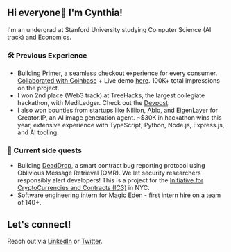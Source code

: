 ## Hi everyone👋 I'm Cynthia!

I'm an undergrad at Stanford University studying Computer Science (AI track) and Economics. 

### 🛠️ Previous Experience
- Building Primer, a seamless checkout experience for every consumer. [Collaborated with Coinbase](https://x.com/0xyoussea/status/1958287663519105167) + Live demo [here](https://www.youtube.com/watch?v=Q18pnAODgqQ&t=7647s). 100K+ total impressions on the project. 
- I won 2nd place (Web3 track) at TreeHacks, the largest collegiate hackathon, with MediLedger. Check out the [Devpost](https://devpost.com/software/mediledger). 
- I also won bounties from startups like Nillion, Ablo, and EigenLayer for Creator.IP, an AI image generation agent. ~$30K in hackathon wins this year, extensive experience with TypeScript, Python, Node.js, Express.js, and AI tooling.

### 🚀 Current side quests
- Building [DeadDrop](https://github.com/hackingdecentralized/deaddrop), a smart contract bug reporting protocol using Oblivious Message Retrieval (OMR). We let security researchers responsibly alert developers! This is a project for the [Initiative for CryptoCurrencies and Contracts (IC3)](https://www.initc3.org/) in NYC. 
- Software engineering intern for Magic Eden - first intern hire on a team of 140+.

## Let's connect! 
Reach out via [LinkedIn](https://linkedin.com/in/cynthwangg) or [Twitter](https://twitter.com/cynthwangg). 






